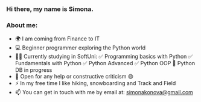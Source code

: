 ### Hi there, my name is Simona. 
   ### About me:
-  🌍 I am coming from Finance to IT
-  💻 Beginner programmer exploring the Python world
-  👨‍🎓 Currently studying in SoftUni:
   ✅ Programming basics with Python
   ✅ Fundamentals with Python
   ✅ Python Advanced
   ✅ Python OOP
   🚧 Python DB in progress
-  🌱 Open for any help or constructive criticism 😄
-  ⚡ In my free time I like hiking, snowboarding and Track and Field
-  📫 You can get in touch with me by email at: simonakonova@gmail.com
